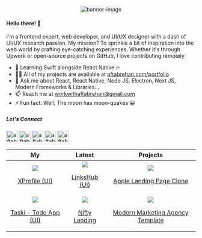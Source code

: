 <div align="center">
 <img src="https://github.com/aftabrehan/aftabrehan/assets/93012310/72074229-e298-4337-9de7-2b450fbb768c" alt="banner-image" />
</div>

#### Hello there! 👋

I'm a frontend expert, web developer, and UI/UX designer with a dash of UI/UX research passion. My mission? To sprinkle a bit of inspiration into the web world by crafting eye-catching experiences. Whether it's through Upwork or open-source projects on GitHub, I love contributing remotely.

- 🌱 Learning Swift alongside React Native 🔥
- 👨‍💻 All of my projects are available at [aftabrehan.com/portfolio](https://aftabrehan.com/portfolio)
- 💬 Ask me about React, React Native, Node JS, Electron, Next JS, Modern Frameworks & Libraries...
- 📫 Reach me at workwithaftabrehan@gmail.com
- ⚡ Fun fact: Well, The moon has moon-quakes 😀

##### Let's Connect

<p>
  <a href="https://linkedin.com/in/aftabrehan" target="_blank"><img src="https://static-00.iconduck.com/assets.00/linkedin-icon-2048x2048-ya5g47j2.png" alt="aftabrehan" height="30" width="30" /></a>
  <a href="https://twitter.com/aftabrehan_" target="_blank"><img src="https://cdn4.iconfinder.com/data/icons/social-media-icons-the-circle-set/48/twitter_circle-512.png" alt="aftabrehan" height="30" width="30" /></a>
  <a href="https://aftabrehan.com" target="_blank"><img src="https://cdn-icons-png.flaticon.com/512/841/841364.png" alt="aftabrehan" height="30" width="30" /></a>
  <a href="mailto:workwithaftabrehan@gmail.com" target="_blank"><img src="https://cdn.iconscout.com/icon/free/png-256/free-mail-1299-1100772.png?f=webp" alt="aftabrehan" height="30" width="30" /></a>
  <a href="https://read.withaftab.com" target="_blank"><img src="https://github-production-user-asset-6210df.s3.amazonaws.com/93012310/239690238-ab455b1f-cf97-43a9-bec3-d69bab860d5e.png" alt="aftabrehan" height="30" width="30" /></a>
</p>

|                                                                                                                                                           My                                                                                                                                                            |                                                                                                                                                        Latest                                                                                                                                                        |                                                                                                                                                              Projects                                                                                                                                                              |
| :---------------------------------------------------------------------------------------------------------------------------------------------------------------------------------------------------------------------------------------------------------------------------------------------------------------------: | :------------------------------------------------------------------------------------------------------------------------------------------------------------------------------------------------------------------------------------------------------------------------------------------------------------------: | :--------------------------------------------------------------------------------------------------------------------------------------------------------------------------------------------------------------------------------------------------------------------------------------------------------------------------------: |
|     <div><a href="https://www.loom.com/share/b897f027e3654923af44f5d4d417b89b"><img style="max-width:220px;" src="https://cdn.loom.com/sessions/thumbnails/b897f027e3654923af44f5d4d417b89b-with-play.gif"></a><a href="https://www.loom.com/share/b897f027e3654923af44f5d4d417b89b"><p>XProfile (UI)</p></a></div>     |   <div><a href="https://www.loom.com/share/a5f69f8c8e1343f1b2b051b13debd63a"><img style="max-width:220px;" src="https://cdn.loom.com/sessions/thumbnails/a5f69f8c8e1343f1b2b051b13debd63a-with-play.gif"></a><a href="https://www.loom.com/share/a5f69f8c8e1343f1b2b051b13debd63a"><p>LinksHub (UI)</p></a></div>    |     <div><a href="https://www.loom.com/share/65368aa4b17e4145bab052cfe52843cd"><img style="max-width:220px;" src="https://cdn.loom.com/sessions/thumbnails/65368aa4b17e4145bab052cfe52843cd-with-play.gif"></a><a href="https://www.loom.com/share/65368aa4b17e4145bab052cfe52843cd"><p>Apple Landing Page Clone</p></a></div>     |
| <div><a href="https://www.loom.com/share/53cc7ed38c1044068fe08900ea6edb10"><img style="max-width:220px;" src="https://cdn.loom.com/sessions/thumbnails/53cc7ed38c1044068fe08900ea6edb10-with-play.gif"></a><a href="https://www.loom.com/share/53cc7ed38c1044068fe08900ea6edb10"><p>Taski - Todo App (UI)</p></a></div> | <div><a href="https://www.loom.com/share/64580d0da0144e4e8428261fd946b61c"><img style="max-width:220px;" src="https://cdn.loom.com/sessions/thumbnails/64580d0da0144e4e8428261fd946b61c-with-play.gif"></a><a href="https://www.loom.com/share/64580d0da0144e4e8428261fd946b61c"><p>Nifty Landing</p></a></div> | <div><a href="https://www.loom.com/share/11184789eac8492fb4f3971cd9ec455b"><img style="max-width:220px;" src="https://cdn.loom.com/sessions/thumbnails/11184789eac8492fb4f3971cd9ec455b-with-play.gif"></a><a href="https://www.loom.com/share/11184789eac8492fb4f3971cd9ec455b"><p>Modern Marketing Agency Template</p></a></div> |
